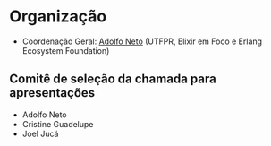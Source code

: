 # Organização

- Coordenação Geral: [Adolfo Neto](https://adolfont.github.io/) (UTFPR, Elixir em Foco e Erlang Ecosystem Foundation)

## Comitê de seleção da chamada para apresentações

- Adolfo Neto
- Cristine Guadelupe
- Joel Jucá
